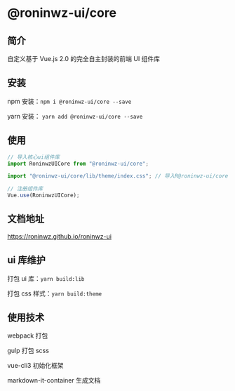 # @roninwz-ui/core

## 简介

自定义基于 Vue.js 2.0 的完全自主封装的前端 UI 组件库

## 安装

npm 安装：`npm i @roninwz-ui/core --save`

yarn 安装： `yarn add @roninwz-ui/core --save`

## 使用

```js
// 导入核心ui组件库
import RoninwzUICore from "@roninwz-ui/core";

import "@roninwz-ui/core/lib/theme/index.css"; // 导入R@roninwz-ui/core样式

// 注册组件库
Vue.use(RoninwzUICore);
```

## 文档地址

<https://roninwz.github.io/roninwz-ui>

## ui 库维护

打包 ui 库：`yarn build:lib`

打包 css 样式：`yarn build:theme`

## 使用技术

webpack 打包

gulp 打包 scss

vue-cli3 初始化框架

markdown-it-container 生成文档
